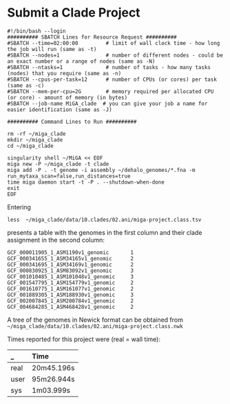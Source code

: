 # Submit a Clade Project

```text
#!/bin/bash --login
########## SBATCH Lines for Resource Request ##########
#SBATCH --time=02:00:00         # limit of wall clock time - how long the job will run (same as -t)
#SBATCH --nodes=1               # number of different nodes - could be an exact number or a range of nodes (same as -N)
#SBATCH --ntasks=1              # number of tasks - how many tasks (nodes) that you require (same as -n)
#SBATCH --cpus-per-task=12      # number of CPUs (or cores) per task (same as -c)
#SBATCH --mem-per-cpu=2G        # memory required per allocated CPU (or core) - amount of memory (in bytes)
#SBATCH --job-name MiGA_clade  # you can give your job a name for easier identification (same as -J)

########## Command Lines to Run ##########

rm -rf ~/miga_clade
mkdir ~/miga_clade
cd ~/miga_clade

singularity shell ~/MiGA << EOF
miga new -P ~/miga_clade -t clade
miga add -P . -t genome -i assembly ~/dehalo_genomes/*.fna -m run_mytaxa_scan=false,run_distances=true
time miga daemon start -t -P . --shutdown-when-done
exit
EOF
```

Entering

```text
less  ~/miga_clade/data/10.clades/02.ani/miga-project.class.tsv
```

presents a table with the genomes in the first column and their clade assignment in the second column:

```text
GCF_000011905_1_ASM1190v1_genomic       1
GCF_000341655_1_ASM34165v1_genomic      2
GCF_000341695_1_ASM34169v1_genomic      2
GCF_000830925_1_ASM83092v1_genomic      3
GCF_001010485_1_ASM101048v1_genomic     3
GCF_001547795_1_ASM154779v1_genomic     2
GCF_001610775_1_ASM161077v1_genomic     2
GCF_001889305_1_ASM188930v1_genomic     3
GCF_002007845_1_ASM200784v1_genomic     2
GCF_004684285_1_ASM468428v1_genomic     2
```

A tree of the genomes in Newick format can be obtained from `~/miga_clade/data/10.clades/02.ani/miga-project.class.nwk`

Times reported for this project were \(real = wall time\):

| \_ | Time |
| :--- | :--- |
| real | 20m45.196s |
| user | 95m26.944s |
| sys | 1m03.999s |

